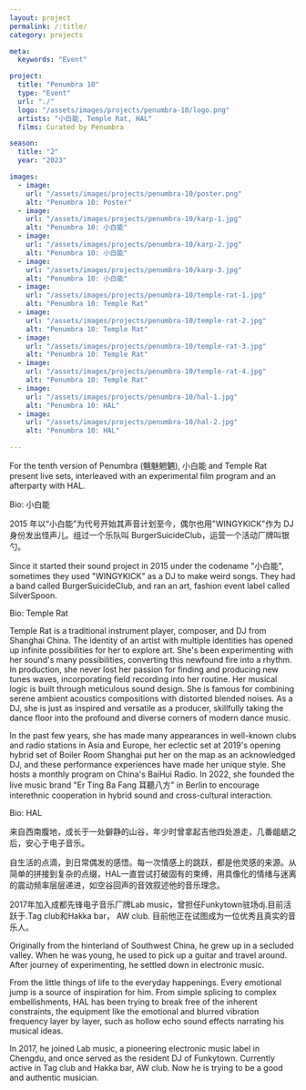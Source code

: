 ```yaml
---
layout: project
permalink: /:title/
category: projects

meta:
  keywords: "Event"

project:
  title: "Penumbra 10"
  type: "Event"
  url: "./"
  logo: "/assets/images/projects/penumbra-10/logo.png"
  artists: "小白能, Temple Rat, HAL"
  films: Curated by Penumbra

season:
  title: "2"
  year: "2023"

images:
  - image:
    url: "/assets/images/projects/penumbra-10/poster.png"
    alt: "Penumbra 10: Poster"
  - image:
    url: "/assets/images/projects/penumbra-10/karp-1.jpg"
    alt: "Penumbra 10: 小白能"
  - image:
    url: "/assets/images/projects/penumbra-10/karp-2.jpg"
    alt: "Penumbra 10: 小白能"
  - image:
    url: "/assets/images/projects/penumbra-10/karp-3.jpg"
    alt: "Penumbra 10: 小白能"
  - image:
    url: "/assets/images/projects/penumbra-10/temple-rat-1.jpg"
    alt: "Penumbra 10: Temple Rat"
  - image:
    url: "/assets/images/projects/penumbra-10/temple-rat-2.jpg"
    alt: "Penumbra 10: Temple Rat"
  - image:
    url: "/assets/images/projects/penumbra-10/temple-rat-3.jpg"
    alt: "Penumbra 10: Temple Rat"
  - image:
    url: "/assets/images/projects/penumbra-10/temple-rat-4.jpg"
    alt: "Penumbra 10: Temple Rat"
  - image:
    url: "/assets/images/projects/penumbra-10/hal-1.jpg"
    alt: "Penumbra 10: HAL"
  - image:
    url: "/assets/images/projects/penumbra-10/hal-2.jpg"
    alt: "Penumbra 10: HAL"

---
```

<p>For the tenth version of Penumbra (魑魅魍魉), 小白能 and Temple Rat present live sets, interleaved with an experimental film program and an afterparty with HAL.</p>

<span class="h2">Bio: 小白能</span>

<p>2015 年以“小白能”为代号开始其声音计划至今，偶尔也用"WINGYKICK"作为 DJ 身份发出怪声儿。组过一个乐队叫 BurgerSuicideClub，运营一个活动厂牌叫银勺。</p>

<p>Since it started their sound project in 2015 under the codename "小白能", sometimes they used "WINGYKICK" as a DJ to make weird songs. They had a band called BurgerSuicideClub, and ran an art, fashion event label called SilverSpoon.</p>

<span class="h2">Bio: Temple Rat</span>

<p>Temple Rat is a traditional instrument player, composer, and DJ from Shanghai China. The identity of an artist with multiple identities has opened up infinite possibilities for her to explore art. She's been experimenting with her sound's many possibilities, converting this newfound fire into a rhythm. In production, she never lost her passion for finding and producing new tunes waves, incorporating field recording into her routine. Her musical logic is built through meticulous sound design. She is famous for combining serene ambient acoustics compositions with distorted blended noises. As a DJ, she is just as inspired and versatile as a producer, skillfully taking the dance floor into the profound and diverse corners of modern dance music.</p>

<p>In the past few years, she has made many appearances in well-known clubs and radio stations in Asia and Europe, her eclectic set at 2019's opening hybrid set of Boiler Room Shanghai put her on the map as an acknowledged DJ, and these performance experiences have made her unique style. She hosts a monthly program on China's BaiHui Radio. In 2022, she founded the live music brand "Er Ting Ba Fang 耳聽八方" in Berlin to encourage interethnic cooperation in hybrid sound and cross-cultural interaction.</p>

<span class="h2">Bio: HAL</span>

<p>来自西南腹地，成长于一处僻静的山谷，年少时曾拿起吉他四处游走，几番龃龉之后，安心于电子音乐。</p>

<p>自生活的点滴，到日常偶发的感悟。每一次情感上的跳跃，都是他灵感的来源。从简单的拼接到复杂的点缀，HAL一直尝试打破固有的束缚，用具像化的情绪与迷离的震动频率层层递进，如空谷回声的音效叙述他的音乐理念。</p>

<p>2017年加入成都先锋电子音乐厂牌Lab music，曾担任Funkytown驻场dj.目前活跃于.Tag club和Hakka bar， AW club. 目前他正在试图成为一位优秀且真实的音乐人。</p>

<p>Originally from the hinterland of Southwest China, he grew up in a secluded valley. When he was young, he used to pick up a guitar and travel around. After journey of experimenting, he settled down in electronic music. </p>

<p>From the little things of life to the everyday happenings. Every emotional jump is a source of inspiration for him. From simple splicing to complex embellishments, HAL has been trying to break free of the inherent constraints, the equipment like the emotional and blurred vibration frequency layer by layer, such as hollow echo sound effects narrating his musical ideas. </p>

<p>In 2017, he joined Lab music, a pioneering electronic music label in Chengdu, and once served as the resident DJ of Funkytown. Currently active in Tag club and Hakka bar, AW club. Now he is trying to be a good and authentic musician.</p>